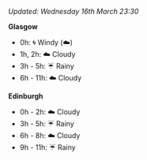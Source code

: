 *Updated: Wednesday 16th March 23:30*

**Glasgow**

* 0h: :cyclone: Windy (:cloud:)
* 1h, 2h: :cloud: Cloudy
* 3h - 5h: :umbrella: Rainy
* 6h - 11h: :cloud: Cloudy

**Edinburgh**

* 0h - 2h: :cloud: Cloudy
* 3h - 5h: :umbrella: Rainy
* 6h - 8h: :cloud: Cloudy
* 9h - 11h: :umbrella: Rainy
